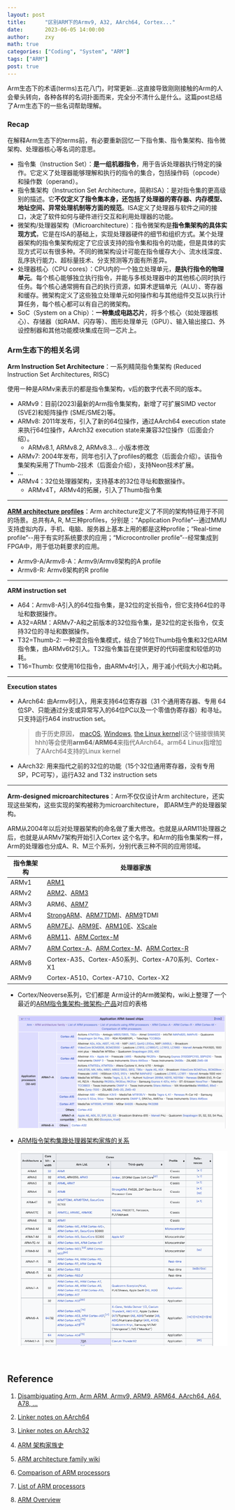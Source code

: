 ```yaml
---
layout: post
title:      "区别ARM下的Armv9, A32, AArch64, Cortex..."
date:       2023-06-05 14:00:00
author:     zxy
math: true
categories: ["Coding", "System", "ARM"]
tags: ["ARM"]
post: true
---
```


Arm生态下的术语(terms)五花八门，时常更新...这直接导致刚刚接触的Arm的人会晕头转向，各种各样的名词扑面而来，完全分不清什么是什么。这篇post总结了Arm生态下的一些名词帮助理解。

### Recap

在解释Arm生态下的terms前，有必要重新回忆一下指令集、指令集架构、指令微架构、处理器核心等名词的意思。

- 指令集（Instruction Set）：**是一组机器指令**，用于告诉处理器执行特定的操作。它定义了处理器能够理解和执行的指令的集合，包括操作码（opcode）和操作数（operand）。
- 指令集架构（Instruction Set Architecture，简称ISA）：是对指令集的更高级别的描述。它**不仅定义了指令集本身，还包括了处理器的寄存器、内存模型、地址空间、异常处理机制等方面的规范**。ISA定义了处理器与软件之间的接口，决定了软件如何与硬件进行交互和利用处理器的功能。
- 微架构/处理器架构（Microarchitecture）：指令微架构是**指令集架构的具体实现方式**，它是在ISA的基础上，实现处理器硬件的细节和组织方式。某个处理器架构的指令集架构规定了它应该支持的指令集和指令的功能，但是具体的实现方式可以有很多种。不同的微架构设计可能在指令缓存大小、流水线深度、乱序执行能力、超标量技术、分支预测等方面有所差异。
- 处理器核心（CPU cores）：CPU内的一个独立处理单元，**是执行指令的物理单元**。每个核心能够独立执行指令，并能与多核处理器中的其他核心同时执行任务。每个核心通常拥有自己的执行资源，如算术逻辑单元（ALU）、寄存器和缓存。微架构定义了这些独立处理单元如何操作和与其他组件交互以执行计算任务，每个核心都可以有自己的微架构。
- SoC（System on a Chip）：**一种集成电路芯片**，将多个核心（如处理器核心）、存储器（如RAM、闪存等）、图形处理单元（GPU）、输入输出接口、外设控制器和其他功能模块集成在同一芯片上。

### Arm生态下的相关名词

**Arm Instruction Set Architecture**：一系列精简指令集架构 (Reduced Instruction Set Architectures, RISC) 

使用一种是ARMv来表示的都是指令集架构，v后的数字代表不同的版本。

- ARMv9：目前(2023)最新的Arm指令集架构，新增了可扩展SIMD vector (SVE2)和矩阵操作 (SME/SME2)等。
- ARMv8: 2011年发布，引入了新的64位操作，通过AArch64 execution state来执行64位操作，AArch32 execution state来兼容32位操作（后面会介绍）。
  - ARMv8.1, ARMv8.2, ARMv8.3... 小版本修改
- ARMv7: 2004年发布，同年也引入了profiles的概念（后面会介绍）。该指令集架构采用了Thumb-2技术（后面会介绍），支持Neon技术扩展。
- ...
- ARMv4：32位处理器架构，支持基本的32位寻址和数据操作。
  - ARMv4T，ARMv4的拓展，引入了Thumb指令集

---

**[ARM architecture profiles](https://developer.arm.com/documentation/dui0471/m/key-features-of-arm-architecture-versions/arm-architecture-profiles)**：Arm architecture定义了不同的架构特征用于不同的场景。总共有A, R, M三种profiles，分别是：“Application Profile“--通过MMU支持虚拟内存，手机、电脑、服务器上基本上用的都是这种profile；“Real-time profile”--用于有实时系统要求的应用；“Microcontroller profile”--经常集成到FPGA中，用于低功耗要求的应用。

- Armv9-A/Armv8-A：Armv9/Armv8架构的A profile
- Armv8-R: Armv8架构的R profile

---

**ARM instruction set**

- A64：Armv8-A引入的64位指令集，是32位的定长指令，但它支持64位的寻址和数据操作。
- A32=ARM：ARMv7-A和之前版本的32位指令集，是32位的定长指令，仅支持32位的寻址和数据操作。
- T32=Thumb-2: 一种混合指令集模式，结合了16位Thumb指令集和32位ARM指令集，由ARMv6t2引入。T32指令集旨在提供更好的代码密度和较低的功耗。
- T16=Thumb: 仅使用16位指令，由ARMv4t引入，用于减小代码大小和功耗。

---

**Execution states**

- AArch64: 由Armv8引入，用来支持64位寄存器（31 个通用寄存器、专用 64位SP、只能通过分支或异常写入的64位PC以及一个零值伪寄存器）和寻址。只支持运行A64 instruction set。

  > 由于历史原因， [macOS](https://developer.apple.com/documentation/xcode/writing-arm64-code-for-apple-platforms), [Windows](https://learn.microsoft.com/en-us/windows/arm/overview), [the Linux kernel](https://lore.kernel.org/lkml/CA+55aFxL6uEre-c=JrhPfts=7BGmhb2Js1c2ZGkTH8F=+rEWDg@mail.gmail.com/)(这个链接很搞笑hhh)等会使用**arm64**/**ARM64**来指代AArch64。arm64 Linux指增加了AArch64支持的Linux kernel

- AArch32: 用来指代之前的32位的功能（15个32位通用寄存器，没有专用SP，PC可写），运行A32 and T32 instruction sets

---

**Arm-designed microarchitectures**：Arm不仅仅设计Arm architecture，还实现这些架构，这些实现的架构被称为microarchitecture， 即ARM生产的处理器架构。

ARM从2004年以后对处理器架构的命名做了重大修改。也就是从ARM11处理器之后，也就是从ARMv7架构开始引入Cortex 这个名字。和Arm的指令集架构一样，Arm的处理器也分成A、R、M三个系列，分别代表三种不同的应用领域。

| 指令集架构 | 处理器家族                                                   |
| ---------- | ------------------------------------------------------------ |
| ARMv1      | [ARM1](https://zh.wikipedia.org/w/index.php?title=ARM1&action=edit&redlink=1) |
| ARMv2      | [ARM2](https://zh.wikipedia.org/w/index.php?title=ARM2&action=edit&redlink=1)、[ARM3](https://zh.wikipedia.org/w/index.php?title=ARM3&action=edit&redlink=1) |
| ARMv3      | ARM6、[ARM7](https://zh.wikipedia.org/wiki/ARM7)             |
| ARMv4      | [StrongARM](https://zh.wikipedia.org/wiki/StrongARM)、[ARM7TDMI](https://zh.wikipedia.org/wiki/ARM7TDMI)、[ARM9](https://zh.wikipedia.org/wiki/ARM9)TDMI |
| ARMv5      | [ARM7EJ](https://zh.wikipedia.org/w/index.php?title=ARM7EJ&action=edit&redlink=1)、[ARM9E](https://zh.wikipedia.org/w/index.php?title=ARM9E&action=edit&redlink=1)、[ARM10E](https://zh.wikipedia.org/w/index.php?title=ARM10E&action=edit&redlink=1)、[XScale](https://zh.wikipedia.org/wiki/XScale) |
| ARMv6      | [ARM11](https://zh.wikipedia.org/w/index.php?title=ARM11&action=edit&redlink=1)、[ARM Cortex-M](https://zh.wikipedia.org/wiki/ARM_Cortex-M) |
| ARMv7      | [ARM Cortex-A](https://zh.wikipedia.org/w/index.php?title=ARM_Cortex-A&action=edit&redlink=1)、[ARM Cortex-M](https://zh.wikipedia.org/wiki/ARM_Cortex-M)、[ARM Cortex-R](https://zh.wikipedia.org/w/index.php?title=ARM_Cortex-R&action=edit&redlink=1) |
| ARMv8      | Cortex-A35、Cortex-A50系列、Cortex-A70系列、Cortex-X1        |
| ARMv9      | Cortex-A510、Cortex-A710、Cortex-X2                          |

- Cortex/Neoverse系列，它们都是 Arm设计的Arm微架构，wiki上整理了一个最近的[ARM指令集架构-微架构-产品](https://en.wikipedia.org/wiki/Template:Application_ARM-based_chips)对应的表格

  ![ARM_chips](/assets/img/in-post/2023-06-06-ARM_chips.png)

- [ARM指令架构集跟处理器架构家族的关系](https://en.wikipedia.org/wiki/ARM_architecture_family#Cores)

  ![ARM_arch_core](/assets/img/in-post/2023-06-06-ARM_arch_core.png)

​	

## Reference
1. [Disambiguating Arm, Arm ARM, Armv9, ARM9, ARM64, AArch64, A64, A78, ...](https://nickdesaulniers.github.io/blog/2023/03/10/disambiguating-arm/)

2. [Linker notes on AArch64](https://maskray.me/blog/2023-03-05-linker-notes-on-aarch64)

3. [Linker notes on AArch32](https://maskray.me/blog/2023-04-23-linker-notes-on-aarch32)

4. [ARM 架构家族史](https://broadgeek.com/2021/11/21/d179/)

5. [ARM architecture family wiki](https://en.wikipedia.org/wiki/ARM_architecture_family)

6. [Comparison of ARM processors](https://en.wikipedia.org/wiki/Comparison_of_ARM_processors)

7. [List of ARM processors](https://en.wikipedia.org/wiki/List_of_ARM_processors)

8. [ARM Overview](https://wiki.osdev.org/ARM_Overview)

   